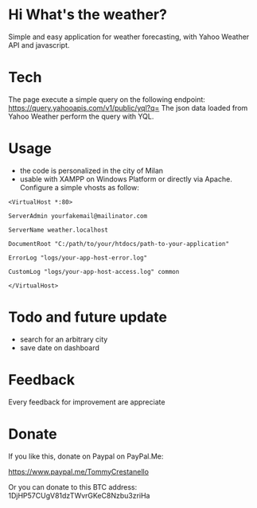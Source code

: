 # Hi What's the weather? 
Simple and easy application for weather forecasting, with Yahoo Weather API and javascript.

# Tech

The page execute a simple query on the following endpoint: https://query.yahooapis.com/v1/public/yql?q=
The json data loaded from Yahoo Weather perform the query with YQL.

# Usage

- the code is personalized in the city of Milan 
- usable with XAMPP on Windows Platform or directly via Apache. Configure a simple vhosts as follow:

`<VirtualHost *:80>`

 `ServerAdmin yourfakemail@mailinator.com`

 `ServerName weather.localhost`

 `DocumentRoot "C:/path/to/your/htdocs/path-to-your-application"`

 `ErrorLog "logs/your-app-host-error.log"`

 `CustomLog "logs/your-app-host-access.log" common`

`</VirtualHost>`

# Todo and future update

 - search for an arbitrary city
 - save date on dashboard

# Feedback 
Every feedback for improvement are appreciate

# Donate
If you like this, donate on Paypal on PayPal.Me: 

https://www.paypal.me/TommyCrestanello

Or you can donate to this BTC address: 1DjHP57CUgV81dzTWvrGKeC8Nzbu3zriHa
